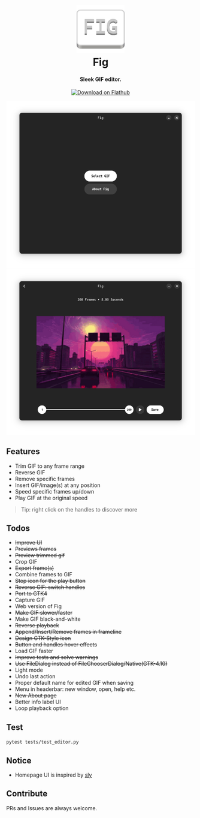 <h1 align="center" style="border-bottom: none;">
  <img alt="Fig" src="assets/io.github.Q1CHENL.fig.svg" width="128" height="128"/>
  <br>
  Fig
</h1>
<h4 align="center">Sleek GIF editor.</h4>

<p align="center">
  <a href="https://flathub.org/apps/details/io.github.Q1CHENL.fig">
    <img alt="Download on Flathub" src="https://flathub.org/api/badge?svg&locale=en&light" width="200"/>
  </a>
</p>

![UI](screenshots/screenshot-home.png)
![UI](screenshots/screenshot-editor.png)

## Features

- Trim GIF to any frame range
- Reverse GIF
- Remove specific frames
- Insert GIF/image(s) at any position
- Speed specific frames up/down
- Play GIF at the original speed
> Tip: right click on the handles to discover more 

## Todos

- ~~Improve UI~~
- ~~Previews frames~~
- ~~Preview trimmed gif~~
- Crop GIF
- ~~Export frame(s)~~
- Combine frames to GIF
- ~~Stop icon for the play button~~
- ~~Reverse GIF: switch handles~~
- ~~Port to GTK4~~
- Capture GIF
- Web version of Fig
- ~~Make GIF slower/faster~~
- Make GIF black-and-white
- ~~Reverse playback~~
- ~~Append/Insert/Remove frames in frameline~~
- ~~Design GTK-Style icon~~
- ~~Button and handles hover effects~~
- Load GIF faster
- ~~Improve tests and solve warnings~~
- ~~Use FileDialog instead of FileChooserDialog/Native(GTK-4.10)~~
- Light mode
- Undo last action
- Proper default name for edited GIF when saving
- Menu in headerbar: new window, open, help etc.
- ~~New About page~~
- Better info label UI
- Loop playback option

## Test

`pytest tests/test_editor.py`

## Notice

- Homepage UI is inspired by [sly](https://github.com/kra-mo/sly)

## Contribute

PRs and Issues are always welcome.
